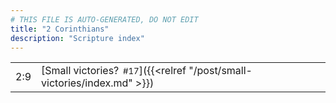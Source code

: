 ```yaml
---
# THIS FILE IS AUTO-GENERATED, DO NOT EDIT
title: "2 Corinthians"
description: "Scripture index"
---
```


|  |  |
| --- | --- |
| 2:9 | [Small victories?<span style="font-size:smaller; padding-left:0.5em;">#17</span>]({{<relref "/post/small-victories/index.md" >}}) |
